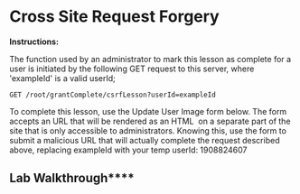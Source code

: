 # Cross Site Request Forgery

**Instructions:**

The function used by an administrator to mark this lesson as complete for a user is initiated by the following GET request to this server, where 'exampleId' is a valid userId;
```
GET /root/grantComplete/csrfLesson?userId=exampleId 
```
To complete this lesson, use the Update User Image form below. The form accepts an URL that will be rendered as an HTML <img> on a separate part of the site that is only accessible to administrators. Knowing this, use the form to submit a malicious URL that will actually complete the request described above, replacing exampleId with your temp userId: 1908824607

## Lab Walkthrough****
